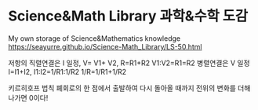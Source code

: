 # Science&Math Library 과학&수학 도감
My own storage of Science&amp;Mathematics knowledge
https://seayurre.github.io/Science-Math_Library/LS-50.html

저항의 직렬연결은 I 일정, V= V1+ V2, R=R1+R2  V1:V2=R1=R2
병렬연결은 V 일정 I=I1+I2, I1:I2=1/R1:1/R2  1/R=1/R1+1/R2

키르히호프 법칙
폐회로의 한 점에서 출발하여 다시 돌아올 때까지 전위의 변화를 더해나가면 0이다!
